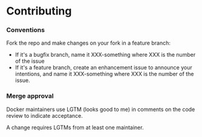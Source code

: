 # Contributing

### Conventions

Fork the repo and make changes on your fork in a feature branch:

- If it's a bugfix branch, name it XXX-something where XXX is the number of the
  issue
- If it's a feature branch, create an enhancement issue to announce your
  intentions, and name it XXX-something where XXX is the number of the issue.

### Merge approval

Docker maintainers use LGTM (looks good to me) in comments on the code review
to indicate acceptance.

A change requires LGTMs from at least one maintainer.
